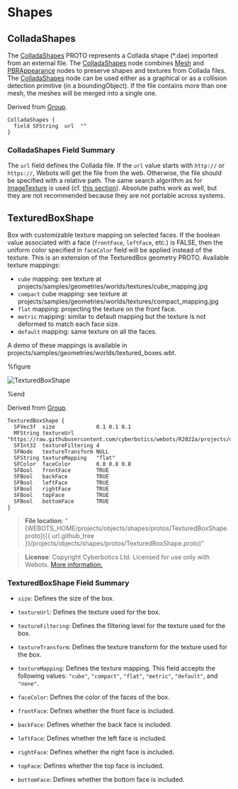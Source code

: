 # Shapes

## ColladaShapes

The [ColladaShapes](#colladashapes) PROTO represents a Collada shape (*.dae) imported from an external file.
The [ColladaShapes](#colladashapes) node combines [Mesh](../reference/mesh.md) and [PBRAppearance](../reference/pbrappearance.md) nodes to preserve shapes and textures from Collada files. 
The [ColladaShapes](#colladashapes) node can be used either as a graphical or as a collision detection primitive (in a boundingObject).
If the file contains more than one mesh, the meshes will be merged into a single one.

Derived from [Group](../reference/group.md).

```
ColladaShapes {
  field SFString  url  ""
}
```

### ColladaShapes Field Summary

The `url` field defines the Collada file.
If the `url` value starts with `http://` or `https://`, Webots will get the file from the web.
Otherwise, the file should be specified with a relative path.
The same search algorithm as for [ImageTexture](../reference/imagetexture.md) is used (cf. [this section](../reference/imagetexture.md#search-rule-of-the-texture-path)).
Absolute paths work as well, but they are not recommended because they are not portable across systems.

## TexturedBoxShape

Box with customizable texture mapping on selected faces.
If the boolean value associated with a face (`frontFace`, `leftFace`, etc.) is FALSE, then the uniform color specified in `faceColor` field will be applied instead of the texture.
This is an extension of the TexturedBox geometry PROTO.
Available texture mappings:
- `cube` mapping: see texture at projects/samples/geometries/worlds/textures/cube\_mapping.jpg
- `compact` cube mapping: see texture at projects/samples/geometries/worlds/textures/compact\_mapping.jpg
- `flat` mapping: projecting the texture on the front face.
- `metric` mapping: similar to default mapping but the texture is not deformed to match each face size.
- `default` mapping: same texture on all the faces.

A demo of these mappings is available in projects/samples/geometries/worlds/textured\_boxes.wbt.

%figure

![TexturedBoxShape](images/objects/shapes/TexturedBoxShape/model.thumbnail.png)

%end

Derived from [Group](../reference/group.md).

```
TexturedBoxShape {
  SFVec3f  size             0.1 0.1 0.1
  MFString textureUrl       "https://raw.githubusercontent.com/cyberbotics/webots/R2022a/projects/default/worlds/textures/old_brick_wall.jpg"
  SFInt32  textureFiltering 4
  SFNode   textureTransform NULL
  SFString textureMapping   "flat"
  SFColor  faceColor        0.8 0.8 0.8
  SFBool   frontFace        TRUE
  SFBool   backFace         TRUE
  SFBool   leftFace         TRUE
  SFBool   rightFace        TRUE
  SFBool   topFace          TRUE
  SFBool   bottomFace       TRUE
}
```

> **File location**: "[WEBOTS\_HOME/projects/objects/shapes/protos/TexturedBoxShape.proto]({{ url.github_tree }}/projects/objects/shapes/protos/TexturedBoxShape.proto)"

> **License**: Copyright Cyberbotics Ltd. Licensed for use only with Webots.
[More information.](https://cyberbotics.com/webots_assets_license)

### TexturedBoxShape Field Summary

- `size`: Defines the size of the box.

- `textureUrl`: Defines the texture used for the box.

- `textureFiltering`: Defines the filtering level for the texture used for the box.

- `textureTransform`: Defines the texture transform for the texture used for the box.

- `textureMapping`: Defines the texture mapping. This field accepts the following values: `"cube"`, `"compact"`, `"flat"`, `"metric"`, `"default"`, and `"none"`.

- `faceColor`: Defines the color of the faces of the box.

- `frontFace`: Defines whether the front face is included.

- `backFace`: Defines whether the back face is included.

- `leftFace`: Defines whether the left face is included.

- `rightFace`: Defines whether the right face is included.

- `topFace`: Defines whether the top face is included.

- `bottomFace`: Defines whether the bottom face is included.
